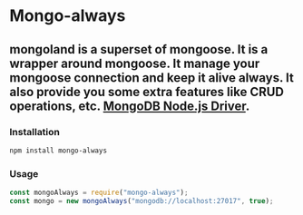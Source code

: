 # Mongo-always

## mongoland is a superset of mongoose. It is a wrapper around mongoose. It manage your mongoose connection and keep it alive always. It also provide you some extra features like CRUD operations, etc. [MongoDB Node.js Driver](https://mongodb.github.io/node-mongodb-native/).

### Installation

```bash
npm install mongo-always
```

### Usage

```javascript
const mongoAlways = require("mongo-always");
const mongo = new mongoAlways("mongodb://localhost:27017", true);
```
